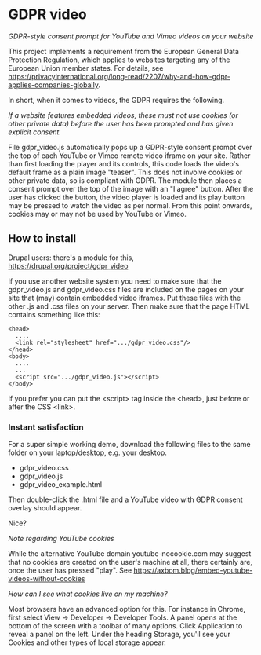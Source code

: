 # GDPR video
_GDPR-style consent prompt for YouTube and Vimeo videos on your website_

This project implements a requirement from the European General Data Protection
Regulation, which applies to websites targeting any of the European Union 
member states. For details, see https://privacyinternational.org/long-read/2207/why-and-how-gdpr-applies-companies-globally.

In short, when it comes to videos, the GDPR requires the following.

*If a website features embedded videos, these must not use cookies (or other private data) before the
user has been prompted and has given explicit consent.*

File gdpr_video.js automatically pops up a GDPR-style consent prompt over the top of 
each YouTube or Vimeo remote video iframe on your site.
Rather than first loading the player and its controls, this code loads the
video's default frame as a plain image "teaser". 
This does not involve cookies or other private data, so is compliant with GDPR.
The module then places a consent prompt over the top of the image with an
"I agree" button. After the user has clicked the button, the video player is
loaded and its play button may be pressed to watch the video as per normal.
From this point onwards, cookies may or may not be used by YouTube or Vimeo.

## How to install
Drupal users: there's a module for this, https://drupal.org/project/gdpr_video


If you use another website system you need to make sure that the gdpr_video.js
and gdpr_video.css files are included on the pages on your site that (may) 
contain embedded video iframes.
Put these files with the other .js and .css files on your server.
Then make sure that the page HTML contains something like this:
```
<head>
  ....
  <link rel="stylesheet" href=".../gdpr_video.css"/>
</head>
<body>
  ....
  ...
  <script src=".../gdpr_video.js"></script>
</body>
```
If you prefer you can put the &lt;script> tag inside the &lt;head>, just before or after the CSS &lt;link>.

### Instant satisfaction
For a super simple working demo, download the following files to the same
folder on your laptop/desktop, e.g. your desktop.
* gdpr_video.css
* gdpr_video.js
* gdpr_video_example.html

Then double-click the .html file and a YouTube video with GDPR consent overlay should appear. 

Nice?


*Note regarding YouTube cookies*

While the alternative YouTube domain youtube-nocookie.com may suggest that
no cookies are created on the user's machine at all, there certainly are, once
the user has pressed "play".
See https://axbom.blog/embed-youtube-videos-without-cookies

*How can I see what cookies live on my machine?*

Most browsers have an advanced option for this. For instance in Chrome, first 
select View -> Developer -> Developer Tools. A panel opens at the bottom of
the screen with a toolbar of many options. Click Application to reveal a panel
on the left. Under the heading Storage, you'll see your Cookies and other types
of local storage appear.
